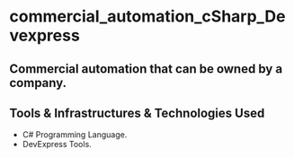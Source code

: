 # commercial_automation_cSharp_Devexpress

## Commercial automation that can be owned by a company.

## Tools & Infrastructures & Technologies Used

- C# Programming Language.
- DevExpress Tools.

